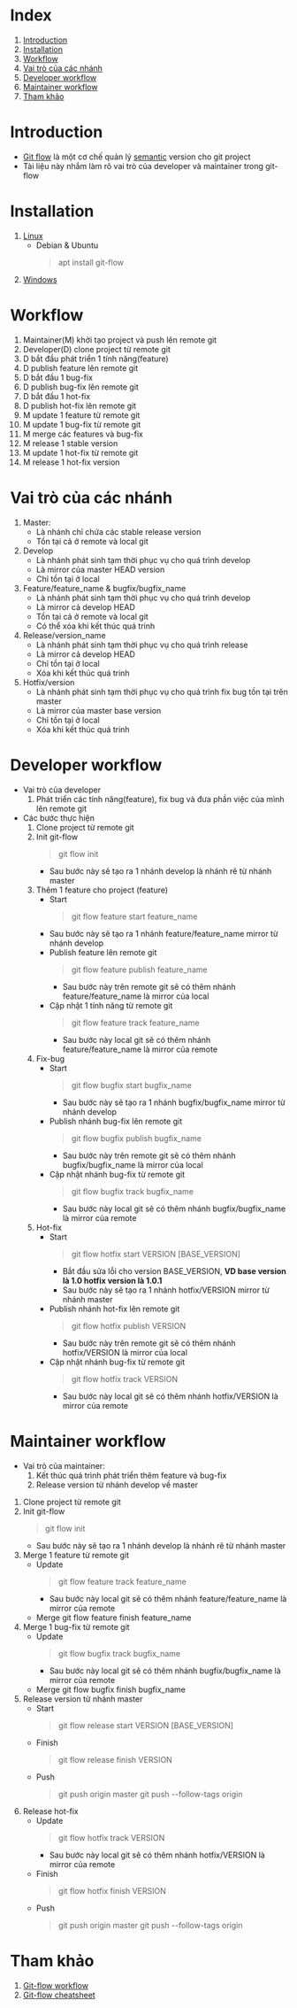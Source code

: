 # Index

1. [Introduction](#introduction)
2. [Installation](#installation)
3. [Workflow](#workflow)
4. [Vai trò của các nhánh](#branching)
5. [Developer workflow](#developer-work-flow)
6. [Maintainer workflow](#maintainer-work-flow)
7. [Tham khảo](#references)

# <a name="introduction"></a>Introduction

- [Git flow](https://github.com/nvie/gitflow) là một cơ chế quản lý [semantic](https://semver.org) version cho git project
- Tài liệu này nhắm làm rõ vai trò của developer và maintainer trong git-flow

# <a name="installation"></a>Installation
1. [Linux](https://github.com/nvie/gitflow/wiki/Linux)
    - Debian & Ubuntu
        > apt install git-flow
2. [Windows](https://github.com/nvie/gitflow/wiki/Windows)

# <a name="workflow"></a>Workflow
1. Maintainer(M) khởi tạo project và push lên remote git
2. Developer(D) clone project từ remote git
3. D bắt đầu phát triển 1 tính năng(feature)
4. D publish feature lên remote git
5. D bắt đầu 1 bug-fix
6. D publish bug-fix lên remote git
7. D bắt đầu 1 hot-fix
8. D publish hot-fix lên remote git
9. M update 1 feature từ remote git
10. M update 1 bug-fix từ remote git
11. M merge các features và bug-fix
12. M release 1 stable version
13. M update 1 hot-fix từ remote git
14. M release 1 hot-fix version

# <a name="branching"></a>Vai trò của các nhánh
1. Master:
    - Là nhánh chỉ chứa các stable release version
    - Tồn tại cả ở remote và local git
2. Develop
    - Là nhánh phát sinh tạm thời phục vụ cho quá trình develop
    - Là mirror của master HEAD version
    - Chỉ tồn tại ở local
3. Feature/feature_name & bugfix/bugfix_name
    - Là nhánh phát sinh tạm thời phục vụ cho quá trình develop
    - Là mirror cả develop HEAD
    - Tồn tại cả ở remote và local git
    - Có thể xóa khi kết thúc quá trinh
4. Release/version_name
    - Là nhánh phát sinh tạm thời phục vụ cho quá trình release
    - Là mirror cả develop HEAD
    - Chỉ tồn tại ở local
    - Xóa khi kết thúc quá trinh
5. Hotfix/version
    - Là nhánh phát sinh tạm thời phục vụ cho quá trình fix bug tồn tại trên master
    - Là mirror của master base version
    - Chỉ tồn tại ở local
    - Xóa khi kết thúc quá trinh

# <a name="developer-work-flow"></a>Developer workflow
- Vai trò của developer
    1. Phát triển các tính năng(feature), fix bug và đưa phần việc của mình lên remote git
- Các bước thực hiện
    1. Clone project từ remote git
    2. Init git-flow
        > git flow init
        - Sau bước này sẽ tạo ra 1 nhánh develop là nhánh rẽ từ nhánh master
    3. Thêm 1 feature cho project (feature)
        - Start
            > git flow feature start feature_name
        - Sau bước này sẽ tạo ra 1 nhánh feature/feature_name mirror từ nhánh develop
        - Publish feature lên remote git
            > git flow feature publish feature_name
            - Sau bước này trên remote git sẽ có thêm nhánh feature/feature_name là mirror của local
        - Cập nhật 1 tính năng từ remote git
            > git flow feature track feature_name
            - Sau bước này local git sẽ có thêm nhánh feature/feature_name là mirror của remote
    4. Fix-bug
        - Start
            > git flow bugfix start bugfix_name
            - Sau bước này sẽ tạo ra 1 nhánh bugfix/bugfix_name mirror từ nhánh develop
        - Publish nhánh bug-fix lên remote git
            > git flow bugfix publish bugfix_name
            - Sau bước này trên remote git sẽ có thêm nhánh bugfix/bugfix_name là mirror của local
        - Cập nhật nhánh bug-fix từ remote git
            > git flow bugfix track bugfix_name
            - Sau bước này local git sẽ có thêm nhánh bugfix/bugfix_name là mirror của remote
    5. Hot-fix
        - Start
            > git flow hotfix start VERSION [BASE_VERSION]
            - Bắt đầu sửa lỗi cho version BASE_VERSION, **VD base version là 1.0 hotfix version là 1.0.1**
            - Sau bước này sẽ tạo ra 1 nhánh hotfix/VERSION mirror từ nhánh master
        - Publish nhánh hot-fix lên remote git
            > git flow hotfix publish VERSION
            - Sau bước này trên remote git sẽ có thêm nhánh hotfix/VERSION là mirror của local
        - Cập nhật nhánh bug-fix từ remote git
            > git flow hotfix track VERSION
            - Sau bước này local git sẽ có thêm nhánh hotfix/VERSION là mirror của remote

# <a name="maintainer-work-flow"></a>Maintainer workflow
- Vai trò của maintainer:
    1. Kết thúc quá trình phát triển thêm feature và bug-fix
    2. Release version từ nhánh develop về master
1. Clone project từ remote git
2. Init git-flow
    > git flow init
    - Sau bước này sẽ tạo ra 1 nhánh develop là nhánh rẽ từ nhánh master
3. Merge 1 feature từ remote git
    - Update
        > git flow feature track feature_name
        - Sau bước này local git sẽ có thêm nhánh feature/feature_name là mirror của remote
    - Merge
        git flow feature finish feature_name
4. Merge 1 bug-fix từ remote git
    - Update
        > git flow bugfix track bugfix_name
        - Sau bước này local git sẽ có thêm nhánh bugfix/bugfix_name là mirror của remote
    - Merge
        git flow bugfix finish bugfix_name
5. Release version từ nhánh master
    - Start
        > git flow release start VERSION [BASE_VERSION]
    - Finish
        > git flow release finish VERSION
    - Push
        > git push origin master
        > git push --follow-tags origin
6. Release hot-fix
    - Update
        > git flow hotfix track VERSION
        - Sau bước này local git sẽ có thêm nhánh hotfix/VERSION là mirror của remote
    - Finish
        > git flow hotfix finish VERSION
    - Push
        > git push origin master
        > git push --follow-tags origin
        

# <a name="references"></a>Tham khảo
1. [Git-flow workflow](https://www.atlassian.com/git/tutorials/comparing-workflows/gitflow-workflow)
2. [Git-flow cheatsheet](https://danielkummer.github.io/git-flow-cheatsheet)
